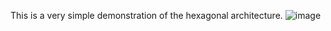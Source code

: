This is a very simple demonstration of the hexagonal architecture.
![image](https://github.com/user-attachments/assets/c18087f8-0b85-4f08-99b3-30d76723c7a2)
